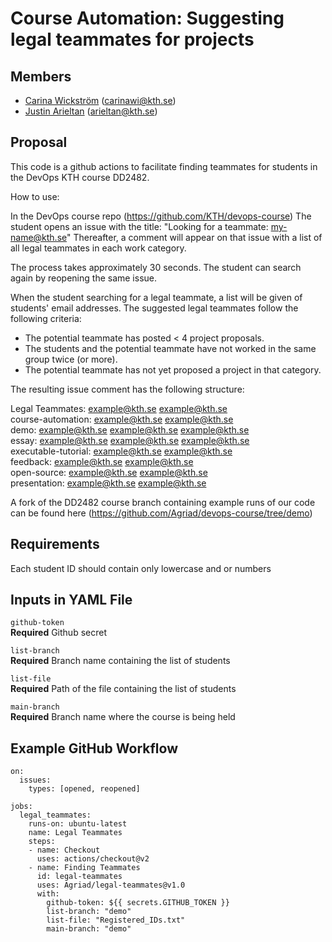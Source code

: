 # Course Automation: Suggesting legal teammates for projects
 
## Members
- [Carina Wickström](https://github.com/carinawic) (carinawi@kth.se)
- [Justin Arieltan](https://github.com/Agriad) (arieltan@kth.se)

## Proposal
This code is a github actions to facilitate finding teammates for students in the DevOps KTH course DD2482.

How to use:

In the DevOps course repo (https://github.com/KTH/devops-course)
The student opens an issue with the title: "Looking for a teammate: my-name@kth.se"
Thereafter, a comment will appear on that issue with a list of all legal teammates in each work category.

The process takes approximately 30 seconds. The student can search again by reopening the same issue.

When the student searching for a legal teammate, a list will be given of students' email addresses. 
The suggested legal teammates follow the following criteria:

- The potential teammate has posted < 4 project proposals.
- The students and the potential teammate have not worked in the same group twice (or more).
- The potential teammate has not yet proposed a project in that category.

The resulting issue comment has the following structure:

Legal Teammates: example@kth.se example@kth.se  
course-automation: example@kth.se example@kth.se  
demo: example@kth.se example@kth.se example@kth.se  
essay: example@kth.se example@kth.se example@kth.se  
executable-tutorial: example@kth.se example@kth.se  
feedback:  example@kth.se example@kth.se  
open-source:  example@kth.se example@kth.se  
presentation:  example@kth.se example@kth.se  

A fork of the DD2482 course branch containing example runs of our code can be found here (https://github.com/Agriad/devops-course/tree/demo)

## Requirements
Each student ID should contain only lowercase and or numbers

## Inputs in YAML File

```github-token```  
**Required** Github secret   

```list-branch```  
**Required** Branch name containing the list of students  

```list-file```  
**Required** Path of the file containing the list of students  

```main-branch```  
**Required** Branch name where the course is being held  

## Example GitHub Workflow

```
on: 
  issues:
    types: [opened, reopened]

jobs:
  legal_teammates:
    runs-on: ubuntu-latest
    name: Legal Teammates
    steps:
    - name: Checkout
      uses: actions/checkout@v2
    - name: Finding Teammates
      id: legal-teammates
      uses: Agriad/legal-teammates@v1.0
      with:
        github-token: ${{ secrets.GITHUB_TOKEN }}
        list-branch: "demo"
        list-file: "Registered_IDs.txt"
        main-branch: "demo"
```